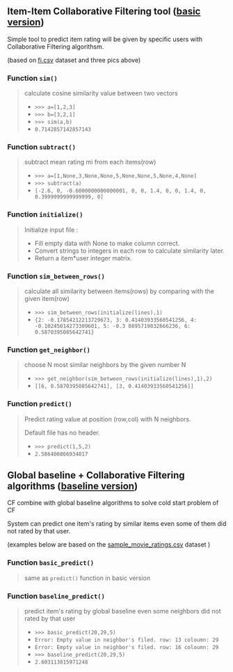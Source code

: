 ## Item-Item Collaborative Filtering tool ([basic version](https://github.com/leihao1/soen691/releases/tag/basic))
Simple tool to predict item rating will be given by specific users
with Collaborative Filtering algorithsm.

(based on [fi.csv](https://github.com/leihao1/soen691/blob/master/CollaborativeFiltering/fi.csv) dataset and three pics above)

### Function `sim()`
>calculate cosine similarity value between two vectors
>
>* `>>> a=[1,2,3]`
>* `>>> b=[3,2,1]`
>* `>>> sim(a,b)`
>* `0.7142857142857143`

### Function `subtract()`

>subtract mean rating mi from each items(row)
>
>* `>>> a=[1,None,3,None,None,5,None,None,5,None,4,None]`
>* `>>> subtract(a)`
>* `[-2.6, 0, -0.6000000000000001, 0, 0, 1.4, 0, 0, 1.4, 0, 0.3999999999999999, 0]`

### Function `initialize()`

>Initialize input file : 
>* Fill empty data with None to make column correct.
>* Convert strings to integers in each row to calculate similarity later.
>* Return a item*user integer matrix.
>

### Function `sim_between_rows()`

>calculate all similarity between items(rows) by comparing with the given item(row)
>
>* `>>> sim_between_rows(initialize(lines),1)`
>* `{2: -0.17854212213729673, 3: 0.41403933560541256, 4: -0.10245014273309601, 5: -0.3
>0895719032666236, 6: 0.5870395085642741}`

### Function `get_neighbor()`

>choose N most similar neighbors by the given number N
>
>* `>>> get_neighbor(sim_between_rows(initialize(lines),1),2)`
>* `[[6, 0.5870395085642741], [3, 0.41403933560541256]]`

### Function `predict()`

>Predict rating value at position (row,col) with N neighbors.
>
>Default file has no header.
>
>* `>>> predict(1,5,2)`
>* `2.586406866934817`

## Global baseline + Collaborative Filtering algorithms ([baseline version](https://github.com/leihao1/soen691/releases/tag/baseline))
CF combine with global baseline algorithms to solve cold start problem of CF

System can predict one item's rating by similar items even some of them did not rated by that user.

(examples below are based on the [sample_movie_ratings.csv](https://github.com/leihao1/soen691/blob/master/CollaborativeFiltering/sample_movie_ratings.csv) dataset )

### Function `basic_predict()`
>same as `predict()` function in basic version 

### Function `baseline_predict()`
>predict item's rating by global baseline even some neighbors did not rated by that user
>* `>>> basic_predict(20,29,5)`
>* `Error: Empty value in neighbor's filed. row: 13 coloumn: 29`
>* `Error: Empty value in neighbor's filed. row: 16 coloumn: 29`
>* `>>> baseline_predict(20,29,5)`
>* `2.603113815971248`


